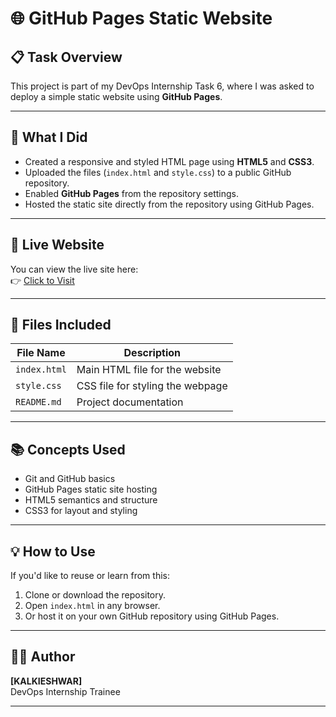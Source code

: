 # 🌐 GitHub Pages Static Website

## 📋 Task Overview
This project is part of my DevOps Internship Task 6, where I was asked to deploy a simple static website using **GitHub Pages**.

---

## 🚀 What I Did
- Created a responsive and styled HTML page using **HTML5** and **CSS3**.
- Uploaded the files (`index.html` and `style.css`) to a public GitHub repository.
- Enabled **GitHub Pages** from the repository settings.
- Hosted the static site directly from the repository using GitHub Pages.

---

## 🔗 Live Website
You can view the live site here:  
👉 [Click to Visit](https://github.com/KALKIESHWAR/github-static-site.git)

---

## 🧾 Files Included
| File Name     | Description                      |
|---------------|----------------------------------|
| `index.html`  | Main HTML file for the website   |
| `style.css`   | CSS file for styling the webpage |
| `README.md`   | Project documentation            |

---

## 📚 Concepts Used
- Git and GitHub basics
- GitHub Pages static site hosting
- HTML5 semantics and structure
- CSS3 for layout and styling

---

## 💡 How to Use
If you'd like to reuse or learn from this:
1. Clone or download the repository.
2. Open `index.html` in any browser.
3. Or host it on your own GitHub repository using GitHub Pages.

---

## 🧑‍🎓 Author
**[KALKIESHWAR]**  
DevOps Internship Trainee

---


